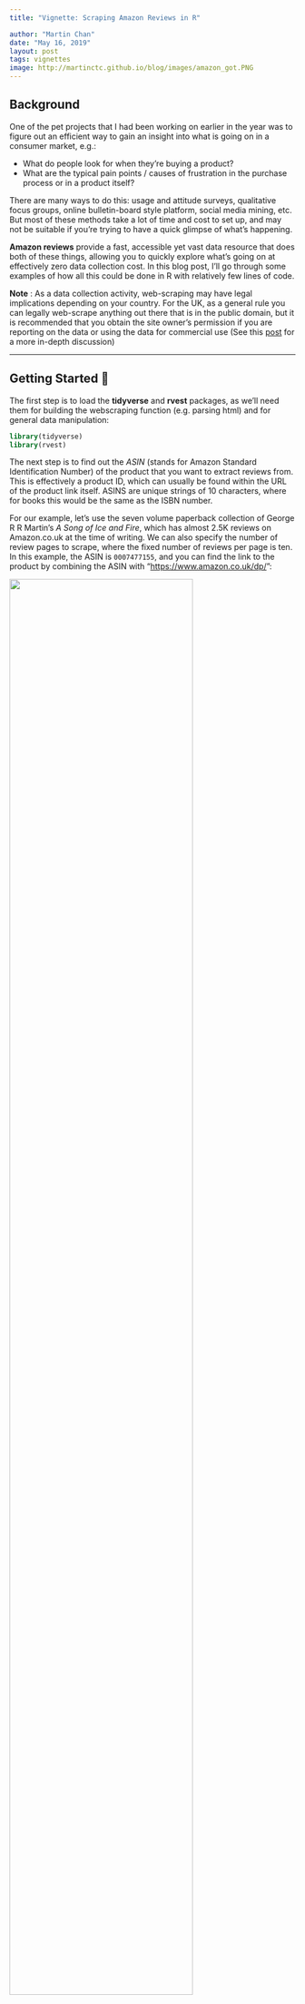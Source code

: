 ```yaml
---
title: "Vignette: Scraping Amazon Reviews in R"

author: "Martin Chan"
date: "May 16, 2019"
layout: post
tags: vignettes
image: http://martinctc.github.io/blog/images/amazon_got.PNG
---
```


<section class="main-content">
<div id="background" class="section level2">
<h2>Background</h2>
<p>One of the pet projects that I had been working on earlier in the year was to figure out an efficient way to gain an insight into what is going on in a consumer market, e.g.:</p>
<ul>
<li>What do people look for when they’re buying a product?</li>
<li>What are the typical pain points / causes of frustration in the purchase process or in a product itself?</li>
</ul>
<p>There are many ways to do this: usage and attitude surveys, qualitative focus groups, online bulletin-board style platform, social media mining, etc. But most of these methods take a lot of time and cost to set up, and may not be suitable if you’re trying to have a quick glimpse of what’s happening.</p>
<p><strong>Amazon reviews</strong> provide a fast, accessible yet vast data resource that does both of these things, allowing you to quickly explore what’s going on at effectively zero data collection cost. In this blog post, I’ll go through some examples of how all this could be done in R with relatively few lines of code.</p>
<p><strong>Note</strong> : As a data collection activity, web-scraping may have legal implications depending on your country. For the UK, as a general rule you can legally web-scrape anything out there that is in the public domain, but it is recommended that you obtain the site owner’s permission if you are reporting on the data or using the data for commercial use (See this <a href="https://benbernardblog.com/web-scraping-and-crawling-are-perfectly-legal-right/">post</a> for a more in-depth discussion)</p>
<hr />
</div>
<div id="getting-started" class="section level2">
<h2>Getting Started 🚀</h2>
<p>The first step is to load the <strong>tidyverse</strong> and <strong>rvest</strong> packages, as we’ll need them for building the webscraping function (e.g. parsing html) and for general data manipulation:</p>
<div class="sourceCode" id="cb1"><pre class="sourceCode r"><code class="sourceCode r"><span class="kw">library</span>(tidyverse)<span class="kw">
library</span>(rvest)</code></pre></div>
<p>The next step is to find out the <em>ASIN</em> (stands for Amazon Standard Identification Number) of the product that you want to extract reviews from. This is effectively a product ID, which can usually be found within the URL of the product link itself. ASINS are unique strings of 10 characters, where for books this would be the same as the ISBN number.</p>
<p>For our example, let’s use the seven volume paperback collection of George R R Martin’s <em>A Song of Ice and Fire</em>, which has almost 2.5K reviews on Amazon.co.uk at the time of writing. We can also specify the number of review pages to scrape, where the fixed number of reviews per page is ten. In this example, the ASIN is <code>0007477155</code>, and you can find the link to the product by combining the ASIN with “<a href="https://www.amazon.co.uk/dp/" class="uri">https://www.amazon.co.uk/dp/</a>”:</p>
<p><img src="{{ site.url }}{{ site.baseurl }}\images\amazon_got.PNG" width="80%" /></p>
<p>To my knowledge, the URL structure works the same way for Amazon US and Amazon UK - you can simply change the URL root to make this work for the different websites (replace ‘.co.uk’ with ‘.com’). Whether this will continue to work in the future will be dependent on whether Amazon changes the set-up of the URLs.</p>
<hr />
</div>
<div id="writing-the-review-scraping-function" class="section level2">
<h2>Writing the review scraping function</h2>
<p>The next step is to write the main workhorse function for scraping the reviews.</p>
<p>In essence, what we are trying to achieve is to download the HTML content from the Amazon review page, and then use various html parsing and selector functions to organise the downloaded content into an easily manipulable format.</p>
<p>The <code>read_html()</code> function from the <strong>xml2</strong> package reads the HTML content from a given URL, which you can assign to an object in R (so you don’t have to keep re-downloading the website) and figure out how to extract content from the object.</p>
<p>In this specific example of scraping Amazon reviews, our objective is to get to a table that has the following three basic columns:</p>
<ul>
<li>Title of the Review</li>
<li>Body / Content of the Review</li>
<li>Rating given for the Review</li>
</ul>
<p>The trick is to use a combination of <code>html_nodes()</code> and <code>html_text()</code> from the <strong>rvest</strong> package to lock onto the content that you need (The <strong>rvest</strong> package recommends <a href="http://flukeout.github.io/">this</a> really cool site for learning how to use CSS selectors).</p>
<p>In my function, I assign all the bits of extracted content (review title, review body text, and star rating) into individual objects, and combine them into a tidy tibble to make it easy for data analysis.</p>
<p>Let’s call this function <code>scrape_amazon()</code>, and allow it to take in the ASIN and the page number as the two arguments:</p>

<div class="sourceCode" id="cb2">
<pre class="sourceCode r">
<code class="sourceCode r">
<span class="sourceLine" id="cb2-1" title="1">scrape_amazon &lt;-<span class="st"> </span><span class="cf">function</span>(ASIN, page_num){</span>
<span class="sourceLine" id="cb2-2" title="2">  </span>
<span class="sourceLine" id="cb2-3" title="3">  url_reviews &lt;-<span class="st"> </span><span class="kw">paste0</span>(<span class="st">&quot;https://www.amazon.co.uk/product-reviews/&quot;</span>,ASIN,<span class="st">&quot;/?pageNumber=&quot;</span>,page_num)</span>
<span class="sourceLine" id="cb2-4" title="4">  </span>
<span class="sourceLine" id="cb2-5" title="5">  doc &lt;-<span class="st"> </span><span class="kw">read_html</span>(url_reviews) <span class="co"># Assign results to `doc`</span></span>
<span class="sourceLine" id="cb2-6" title="6">  </span>
<span class="sourceLine" id="cb2-7" title="7">  <span class="co"># Review Title</span></span>
<span class="sourceLine" id="cb2-8" title="8">  doc <span class="op">%&gt;%</span><span class="st"> </span></span>
<span class="sourceLine" id="cb2-9" title="9"><span class="st">    </span><span class="kw">html_nodes</span>(<span class="st">&quot;[class=&#39;a-size-base a-link-normal review-title a-color-base review-title-content a-text-bold&#39;]&quot;</span>) <span class="op">%&gt;%</span></span>
<span class="sourceLine" id="cb2-10" title="10"><span class="st">    </span><span class="kw">html_text</span>() -&gt;<span class="st"> </span>review_title</span>
<span class="sourceLine" id="cb2-11" title="11">  </span>
<span class="sourceLine" id="cb2-12" title="12">  <span class="co"># Review Text</span></span>
<span class="sourceLine" id="cb2-13" title="13">  doc <span class="op">%&gt;%</span><span class="st"> </span></span>
<span class="sourceLine" id="cb2-14" title="14"><span class="st">    </span><span class="kw">html_nodes</span>(<span class="st">&quot;[class=&#39;a-size-base review-text review-text-content&#39;]&quot;</span>) <span class="op">%&gt;%</span></span>
<span class="sourceLine" id="cb2-15" title="15"><span class="st">    </span><span class="kw">html_text</span>() -&gt;<span class="st"> </span>review_text</span>
<span class="sourceLine" id="cb2-16" title="16">  </span>
<span class="sourceLine" id="cb2-17" title="17">  <span class="co"># Number of stars in review</span></span>
<span class="sourceLine" id="cb2-18" title="18">  doc <span class="op">%&gt;%</span></span>
<span class="sourceLine" id="cb2-19" title="19"><span class="st">    </span><span class="kw">html_nodes</span>(<span class="st">&quot;[data-hook=&#39;review-star-rating&#39;]&quot;</span>) <span class="op">%&gt;%</span></span>
<span class="sourceLine" id="cb2-20" title="20"><span class="st">    </span><span class="kw">html_text</span>() -&gt;<span class="st"> </span>review_star</span>
<span class="sourceLine" id="cb2-21" title="21">  </span>
<span class="sourceLine" id="cb2-22" title="22">  <span class="co"># Return a tibble</span></span>
<span class="sourceLine" id="cb2-23" title="23">  <span class="kw">tibble</span>(review_title,</span>
<span class="sourceLine" id="cb2-24" title="24">         review_text,</span>
<span class="sourceLine" id="cb2-25" title="25">         review_star,</span>
<span class="sourceLine" id="cb2-26" title="26">         <span class="dt">page =</span> page_num) <span class="op">%&gt;%</span><span class="st"> </span><span class="kw">return</span>()</span>
<span class="sourceLine" id="cb2-27" title="27">}</span></code></pre></div>
<p>You can then run this function to extract a nice, clean table of reviews:</p>
<div class="sourceCode" id="cb3"><pre class="sourceCode r"><code class="sourceCode r"><span class="sourceLine" id="cb3-1" title="1"><span class="kw">scrape_amazon</span>(<span class="dt">ASIN =</span> <span class="st">&quot;0007477155&quot;</span>, <span class="dt">page_num =</span> <span class="dv">5</span>) <span class="op">%&gt;%</span></span>
<span class="sourceLine" id="cb3-2" title="2"><span class="st">  </span><span class="kw">head</span>()</span></code></pre></div>


<pre><code>## # A tibble: 6 x 4
##   review_title                review_text                review_star   page
##   &lt;chr&gt;                       &lt;chr&gt;                      &lt;chr&gt;        &lt;dbl&gt;
## 1 &quot;Fantastic!\n        &quot;      &quot;Absolutely loved the ser~ 5.0 out of ~     5
## 2 &quot;Brilliant audio books\n  ~ &quot;Delivered well packaged ~ 5.0 out of ~     5
## 3 &quot;Epic!\n        &quot;           &quot;I don&#39;t normally read mu~ 4.0 out of ~     5
## 4 &quot;At 2,000 pages plus I am ~ &quot;I have two confessions t~ 4.0 out of ~     5
## 5 &quot;Great value for a good co~ &quot;I bought &#39;Game of Throne~ 5.0 out of ~     5
## 6 &quot;everybody who has read or~ &quot;Well, everybody who has ~ 5.0 out of ~     5</code></pre>
<hr />
</div>
<div id="avoiding-bot-detection" class="section level2">
<h2>Avoiding bot detection</h2>
<p>Now that we’ve written the main web scraping function, we can add in some complexity: specifically, we can introduce systematic delays in between the HTML reads to avoid overloading web servers in a short space of time, which at the same time also helps avoid yourself being picked up as ‘suspicious webscraping behaviour’.</p>
<p>There are three parts to this anti-bot-detection charade:</p>
<ol style="list-style-type: decimal">
<li>You can instruct R to take a three second break between each HTML read by using the <code>Sys.sleep()</code> function.</li>
<li>You can use the modulus operator <code>%%</code> to get R to take extra long breaks every x number of scrapes (to make this appear even less suspicious for a bot detector).</li>
<li>The third and final part to this is that you can also create a system where you scrape a sequence of pages in <em>random</em> order - e.g. instead of scraping pages 1 - 2 - 3, you can scrape in the order of 2 - 3 - 1.</li>
</ol>
<p><strong>Confession</strong>: I’m personally not 100% sure how useful or necessary all this is in avoiding bot detection (<strong>#rstatsuperstition</strong>), but I tend to include these measures anyway as they’re quite simple and fun to do…</p>
<p>After you’ve set this all up, you can use <code>lapply()</code> to loop through the page ranges:</p>
<div class="sourceCode" id="cb5"><pre class="sourceCode r"><code class="sourceCode r"><a class="sourceLine" id="cb5-1" title="1">ASIN &lt;-<span class="st"> &quot;0007477155&quot;</span> <span class="co"># Specify ASIN</span></a>
<a class="sourceLine" id="cb5-2" title="2">page_range &lt;-<span class="st"> </span><span class="dv">1</span><span class="op">:</span><span class="dv">10</span> <span class="co"># Let&#39;s say we want to scrape pages 1 to 10</span></a>
<a class="sourceLine" id="cb5-3" title="3"></a>
<a class="sourceLine" id="cb5-4" title="4"><span class="co"># Create a table that scrambles page numbers using `sample()`</span></a>
<a class="sourceLine" id="cb5-5" title="5"><span class="co"># For randomising page reads!</span></a>
<a class="sourceLine" id="cb5-6" title="6">match_key &lt;-<span class="st"> </span><span class="kw">tibble</span>(<span class="dt">n =</span> page_range,</a>
<a class="sourceLine" id="cb5-7" title="7">                    <span class="dt">key =</span> <span class="kw">sample</span>(page_range,<span class="kw">length</span>(page_range)))</a>
<a class="sourceLine" id="cb5-8" title="8"></a>
<a class="sourceLine" id="cb5-9" title="9"><span class="kw">lapply</span>(page_range, <span class="cf">function</span>(i){</a>
<a class="sourceLine" id="cb5-10" title="10">  j &lt;-<span class="st"> </span>match_key[match_key<span class="op">$</span>n<span class="op">==</span>i,]<span class="op">$</span>key</a>
<a class="sourceLine" id="cb5-11" title="11"></a>
<a class="sourceLine" id="cb5-12" title="12">  <span class="kw">message</span>(<span class="st">&quot;Getting page &quot;</span>,i, <span class="st">&quot; of &quot;</span>,<span class="kw">length</span>(page_range), <span class="st">&quot;; Actual: page &quot;</span>,j) <span class="co"># Progress bar</span></a>
<a class="sourceLine" id="cb5-13" title="13"></a>
<a class="sourceLine" id="cb5-14" title="14">  <span class="kw">Sys.sleep</span>(<span class="dv">3</span>) <span class="co"># Take a three second break</span></a>
<a class="sourceLine" id="cb5-15" title="15"></a>
<a class="sourceLine" id="cb5-16" title="16">  <span class="cf">if</span>((i <span class="op">%%</span><span class="st"> </span><span class="dv">3</span>) <span class="op">==</span><span class="st"> </span><span class="dv">0</span>){ <span class="co"># After every three scrapes... take another two second break</span></a>
<a class="sourceLine" id="cb5-17" title="17">    </a>
<a class="sourceLine" id="cb5-18" title="18">    <span class="kw">message</span>(<span class="st">&quot;Taking a break...&quot;</span>) <span class="co"># Prints a &#39;taking a break&#39; message on your console</span></a>
<a class="sourceLine" id="cb5-19" title="19">    </a>
<a class="sourceLine" id="cb5-20" title="20">    <span class="kw">Sys.sleep</span>(<span class="dv">2</span>) <span class="co"># Take an additional two second break</span></a>
<a class="sourceLine" id="cb5-21" title="21">  }</a>
<a class="sourceLine" id="cb5-22" title="22">  <span class="kw">scrape_amazon</span>(<span class="dt">ASIN =</span> ASIN, <span class="dt">page_num =</span> j) <span class="co"># Scrape</span></a>
<a class="sourceLine" id="cb5-23" title="23">}) -&gt;<span class="st"> </span>output_list</a></code></pre></div>
<p>My R console looks like this, with the progress message: <img src="{{ site.url }}{{ site.baseurl }}\images\amazon_console.PNG" width="80%" /> —</p>
</div>
<div id="what-do-i-do-with-the-results" class="section level2">
<h2>What do I do with the results?</h2>
<p>The analytical possibilities are quite endless: word clouds, n-gram analysis, sentiment analysis, network diagrams… and definitely a topic for a separate post. To end the post, here is a quick demo of what you can easily do with ten lines of code!</p>
<div class="sourceCode" id="cb6"><pre class="sourceCode r"><code class="sourceCode r"><a class="sourceLine" id="cb6-1" title="1"><span class="kw">library</span>(tidytext)</a>
<a class="sourceLine" id="cb6-2" title="2"><span class="kw">library</span>(wordcloud)</a>
<a class="sourceLine" id="cb6-3" title="3"></a>
<a class="sourceLine" id="cb6-4" title="4">output_list <span class="op">%&gt;%</span><span class="st"> </span></a>
<a class="sourceLine" id="cb6-5" title="5"><span class="st">  </span><span class="kw">bind_rows</span>() <span class="op">%&gt;%</span></a>
<a class="sourceLine" id="cb6-6" title="6"><span class="st">  </span><span class="kw">unnest_tokens</span>(<span class="dt">output =</span> <span class="st">&quot;word&quot;</span>, <span class="dt">input =</span> <span class="st">&quot;review_text&quot;</span>, <span class="dt">token =</span> <span class="st">&quot;words&quot;</span>) <span class="op">%&gt;%</span></a>
<a class="sourceLine" id="cb6-7" title="7"><span class="st">  </span><span class="kw">count</span>(word) <span class="op">%&gt;%</span></a>
<a class="sourceLine" id="cb6-8" title="8"><span class="st">  </span><span class="kw">filter</span>(<span class="op">!</span>(word <span class="op">%in%</span><span class="st"> </span><span class="kw">c</span>(<span class="st">&quot;book&quot;</span>,<span class="st">&quot;books&quot;</span>))) <span class="op">%&gt;%</span></a>
<a class="sourceLine" id="cb6-9" title="9"><span class="st">  </span><span class="kw">anti_join</span>(tidytext<span class="op">::</span>stop_words, <span class="dt">by =</span> <span class="st">&quot;word&quot;</span>) -&gt;<span class="st"> </span>word_tb</a>
<a class="sourceLine" id="cb6-10" title="10"></a>
<a class="sourceLine" id="cb6-11" title="11">wordcloud<span class="op">::</span><span class="kw">wordcloud</span>(<span class="dt">words =</span> word_tb<span class="op">$</span>word, <span class="dt">freq =</span> word_tb<span class="op">$</span>n)</a></code></pre></div>
<p><img src="{{ site.url }}{{ site.baseurl }}/knitr_files/Webscraping_Amazon_16-05-19_files/figure-html/wordcloud-1.png" /><!-- --></p>
</div>
</section>
